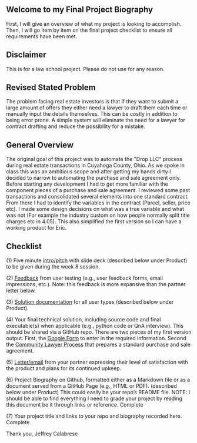 ## Welcome to my Final Project Biography

First, I will give an overview of what my project is looking to accomplish. 
Then, I will go item by item on the final project checklist to ensure all requirements have been met. 

## Disclaimer
This is for a law school project. Please do not use for any reason. 

## Revised Stated Problem
The problem facing real estate investors is that if they want to submit a large amount of offers they either need a lawyer to draft them each time or manually input the details themselves. This can be costly in addition to being error prone. A simple system will eliminate the need for a lawyer for contract drafting and reduce the possibility for a mistake. 

## General Overview

The original goal of this project was to automate the "Drop LLC" process during real estate transactions in Cuyahoga County, Ohio. As we spoke in class this was an ambitious scope and after getting my hands dirty I decided to narrow to automating the purchase and sale agreement only. Before starting any development I had to get more familiar with the component pieces of a purchase and sale agreement. I reviewed some past transactions and consolidated several elements into one standard contract. From there I had to identify the variables in the contract (Parcel, seller, price etc). I made some design decisions on what was a true variable and what was not (For example the industry custom on how people normally split title charges etc in 4.05). This also simplified the first version so I can have a working product for Eric. 

## Checklist

(1) Five minute [intro/pitch](https://jcalabrese2.github.io/Calabrese_CTL_Final/CTL%20-%20Final%20Project.pdf) with slide deck (described below under Product) to be given during the week 8 session. 

(2) [Feedback](https://jcalabrese2.github.io/Calabrese_CTL_Final/User%20Feedback%20&%20Satisfaction.pdf) from user testing (e.g., user feedback forms, email impressions, etc.). Note: this feedback is more expansive than the partner letter below.

(3) [Solution documentation](https://jcalabrese2.github.io/Calabrese_CTL_Final/CTL%20-%20Cle_P_S_User%20Documentation%20.pdf) for all user types (described below under Product).

(4) Your final technical solution, including source code and final executable(s) when applicable (e.g., python code or QnA interview). This should be shared via a GitHub repo. There are two pieces of my first version output. First, the [Google Form](https://forms.gle/ykVAaQRyJHjviGhS7) to enter in the required information. Second the [Community Lawyer Process](https://jcalabrese2.app.law/cleps?access_key=VHUGh7ffgIfhX46g7Sud9ubua) that prepares a standard purchase and sale agreement. 

(5) [Letter/email](https://jcalabrese2.github.io/Calabrese_CTL_Final/User%20Feedback%20&%20Satisfaction.pdf) from your partner expressing their level of satisfaction with the product and plans for its continued upkeep.

(6) Project Biography on Github, formatted either as a Markdown file or as a document served from a GitHub Page (e.g., HTML or PDF). (described below under Product) This could easily be your repo’s README file. NOTE: I should be able to find everything I need to grade your project by reading this document be it through links or reference. Complete

(7) Your project title and links to your repo and biography recorded here. Complete

Thank you,
Jeffrey Calabrese
